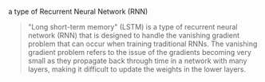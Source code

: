 a type of Recurrent Neural Network (RNN) 

> "Long short-term memory" (LSTM) is a type of recurrent neural network (RNN) that is designed to handle the vanishing gradient problem that can occur when training traditional RNNs. The vanishing gradient problem refers to the issue of the gradients becoming very small as they propagate back through time in a network with many layers, making it difficult to update the weights in the lower layers.